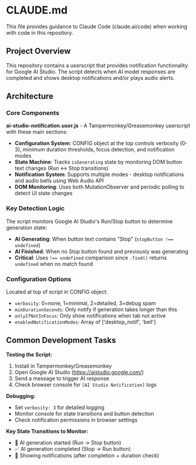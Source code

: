 # CLAUDE.md

This file provides guidance to Claude Code (claude.ai/code) when working with code in this repository.

## Project Overview

This repository contains a userscript that provides notification functionality for Google AI Studio. The script detects when AI model responses are completed and shows desktop notifications and/or plays audio alerts.

## Architecture

### Core Components

**ai-studio-notification.user.js** - A Tampermonkey/Greasemonkey userscript with these main sections:

- **Configuration System**: CONFIG object at the top controls verbosity (0-3), minimum duration thresholds, focus detection, and notification modes
- **State Machine**: Tracks `isGenerating` state by monitoring DOM button text changes (Run ↔ Stop transitions)
- **Notification System**: Supports multiple modes - desktop notifications and audio bells using Web Audio API
- **DOM Monitoring**: Uses both MutationObserver and periodic polling to detect UI state changes

### Key Detection Logic

The script monitors Google AI Studio's Run/Stop button to determine generation state:
- **AI Generating**: When button text contains "Stop" (`stopButton !== undefined`)
- **AI Finished**: When no Stop button found and previously was generating
- **Critical**: Uses `!== undefined` comparison since `.find()` returns `undefined` when no match found

### Configuration Options

Located at top of script in CONFIG object:
- `verbosity`: 0=none, 1=minimal, 2=detailed, 3=debug spam
- `minDurationSeconds`: Only notify if generation takes longer than this
- `onlyIfNotInFocus`: Only show notifications when tab not active
- `enabledNotificationModes`: Array of ['desktop_notif', 'bell']

## Common Development Tasks

**Testing the Script:**
1. Install in Tampermonkey/Greasemonkey
2. Open Google AI Studio (https://aistudio.google.com/)
3. Send a message to trigger AI response
4. Check browser console for `[AI Studio Notification]` logs

**Debugging:**
- Set `verbosity: 3` for detailed logging
- Monitor console for state transitions and button detection
- Check notification permissions in browser settings

**Key State Transitions to Monitor:**
- 🚀 AI generation started (Run → Stop button)
- ✅ AI generation completed (Stop → Run button)
- 🔔 Showing notifications (after completion + duration check)

